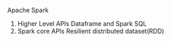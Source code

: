 Apache Spark
1. Higher Level APIs
       Dataframe and Spark SQL
2. Spark core APIs
       Resilient distributed dataset(RDD)
   
   
